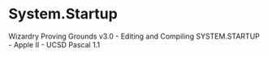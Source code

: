 # System.Startup
Wizardry Proving Grounds v3.0 - Editing and Compiling SYSTEM.STARTUP - Apple II - UCSD Pascal 1.1
